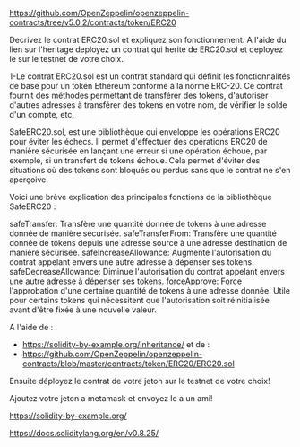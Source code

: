 https://github.com/OpenZeppelin/openzeppelin-contracts/tree/v5.0.2/contracts/token/ERC20

Decrivez le contrat ERC20.sol et expliquez son fonctionnement. A l'aide du lien sur l'heritage deployez un contrat qui herite de ERC20.sol et deployez le sur le testnet de votre choix.

1-Le contrat ERC20.sol est un contrat standard qui définit les fonctionnalités de base pour un token Ethereum conforme à la norme ERC-20. Ce contrat fournit des méthodes permettant de transférer des tokens, d'autoriser d'autres adresses à transférer des tokens en votre nom, de vérifier le solde d'un compte, etc.

SafeERC20.sol, est une bibliothèque qui enveloppe les opérations ERC20 pour éviter les échecs. Il permet d'effectuer des opérations ERC20 de manière sécurisée en lançant une erreur si une opération échoue, par exemple, si un transfert de tokens échoue. Cela permet d'éviter des situations où des tokens sont bloqués ou perdus sans que le contrat ne s'en aperçoive.

Voici une brève explication des principales fonctions de la bibliothèque SafeERC20 :

safeTransfer: Transfère une quantité donnée de tokens à une adresse donnée de manière sécurisée.
safeTransferFrom: Transfère une quantité donnée de tokens depuis une adresse source à une adresse destination de manière sécurisée.
safeIncreaseAllowance: Augmente l'autorisation du contrat appelant envers une autre adresse à dépenser ses tokens.
safeDecreaseAllowance: Diminue l'autorisation du contrat appelant envers une autre adresse à dépenser ses tokens.
forceApprove: Force l'approbation d'une certaine quantité de tokens à une adresse donnée. Utile pour certains tokens qui nécessitent que l'autorisation soit réinitialisée avant d'être fixée à une nouvelle valeur.

A l'aide de :

- https://solidity-by-example.org/inheritance/
  et de :
- https://github.com/OpenZeppelin/openzeppelin-contracts/blob/master/contracts/token/ERC20/ERC20.sol

Ensuite déployez le contrat de votre jeton sur le testnet de votre choix!

Ajoutez votre jeton a metamask et envoyez le a un ami!

https://solidity-by-example.org/

https://docs.soliditylang.org/en/v0.8.25/
